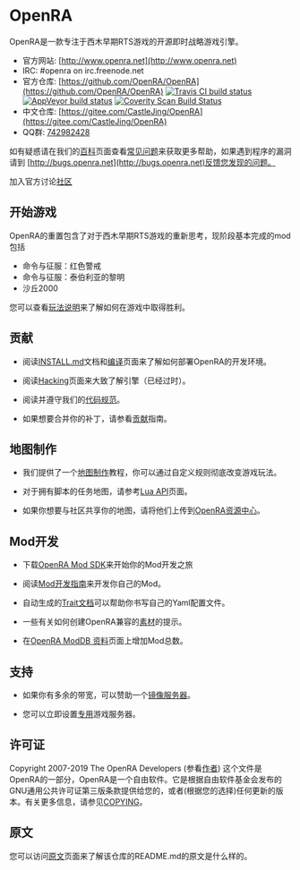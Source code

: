 # OpenRA

OpenRA是一款专注于西木早期RTS游戏的开源即时战略游戏引擎。

* 官方网站: [http://www.openra.net](http://www.openra.net)
* IRC: \#openra on irc.freenode.net
* 官方仓库: [https://github.com/OpenRA/OpenRA](https://github.com/OpenRA/OpenRA) [![Travis CI build status](https://travis-ci.org/OpenRA/OpenRA.svg?branch=bleed)](https://travis-ci.org/OpenRA/OpenRA) [![AppVeyor build status](https://ci.appveyor.com/api/projects/status/axc9k6jd25ej2o4w?svg=true)](https://ci.appveyor.com/project/OpenRA/openra) [![Coverity Scan Build Status](https://scan.coverity.com/projects/3650/badge.svg)](https://scan.coverity.com/projects/3650)
* 中文仓库: [https://gitee.com/CastleJing/OpenRA](https://gitee.com/CastleJing/OpenRA)
* QQ群: [742982428](https://jq.qq.com/?_wv=1027&k=5oAfBQu)

如有疑惑请在我们的[百科](https://gitee.com/CastleJing/OpenRA/wikis/Home)页面查看[常见问题](https://gitee.com/CastleJing/OpenRA/wikis/FAQ)来获取更多帮助，如果遇到程序的漏洞请到 [http://bugs.openra.net](http://bugs.openra.net)反馈您发现的问题。

加入官方讨论[社区](https://forum.openra.net/)

## 开始游戏

OpenRA的重置包含了对于西木早期RTS游戏的重新思考，现阶段基本完成的mod包括

* 命令与征服：红色警戒
* 命令与征服：泰伯利亚的黎明
* 沙丘2000

您可以查看[玩法说明](https://gitee.com/CastleJing/OpenRA/wikis/Playing-the-game)来了解如何在游戏中取得胜利。

## 贡献

* 阅读[INSTALL.md](https://gitee.com/CastleJing/OpenRA/blob/bleed/INSTALL.md)文档和[编译](https://gitee.com/CastleJing/OpenRA/wikis/Compiling)页面来了解如何部署OpenRA的开发环境。

* 阅读[Hacking](https://gitee.com/CastleJing/OpenRA/wikis/Hacking)页面来大致了解引擎（已经过时）。

* 阅读并遵守我们的[代码规范](https://gitee.com/CastleJing/OpenRA/blob/bleed/CODE_OF_CONDUCT.md)。

* 如果想要合并你的补丁，请参看[贡献](https://gitee.com/CastleJing/OpenRA/blob/bleed/CONTRIBUTING.md)指南。

## 地图制作

* 我们提供了一个[地图制作](http://wiki.openra.net/Mapping)教程，你可以通过自定义规则彻底改变游戏玩法。

* 对于拥有脚本的任务地图，请参考[Lua API](https://gitee.com/CastleJing/OpenRA/wikis/Lua-API)页面。

* 如果你想要与社区共享你的地图，请将他们上传到[OpenRA资源中心](http://resource.openra.net)。

## Mod开发

* 下载[OpenRA Mod SDK](https://gitee.com/CastleJing/OpenRAModSDK/)来开始你的Mod开发之旅

* 阅读[Mod开发指南](https://gitee.com/CastleJing/OpenRA/wikis/Modding-Guide)来开发你自己的Mod。

* 自动生成的[Trait文档](https://gitee.com/CastleJing/OpenRA/wikis/Traits)可以帮助你书写自己的Yaml配置文件。

* 一些有关如何创建OpenRA兼容的[素材](https://gitee.com/CastleJing/OpenRA/wikis/Pixelart)的提示。

* 在[OpenRA ModDB 资料](http://www.moddb.com/games/openra/mods)页面上增加Mod总数。

## 支持

* 如果你有多余的带宽，可以赞助一个[镜像服务器](https://github.com/OpenRA/OpenRAWeb/tree/master/content/packages)。

* 您可以立即设置[专用](https://gitee.com/CastleJing/OpenRA/wikis/Dedicated)游戏服务器。

## 许可证

Copyright 2007-2019 The OpenRA Developers (参看[作者](https://gitee.com/CastleJing/OpenRA/blob/bleed/AUTHORS))
这个文件是OpenRA的一部分，OpenRA是一个自由软件。它是根据自由软件基金会发布的GNU通用公共许可证第三版条款提供给您的，或者(根据您的选择)任何更新的版本。有关更多信息，请参见[COPYING](https://github.com/OpenRA/OpenRA/blob/bleed/COPYING)。

## 原文
您可以访问[原文](https://gitee.com/CastleJing/OpenRA/blob/bleed/README_en.md)页面来了解该仓库的README.md的原文是什么样的。